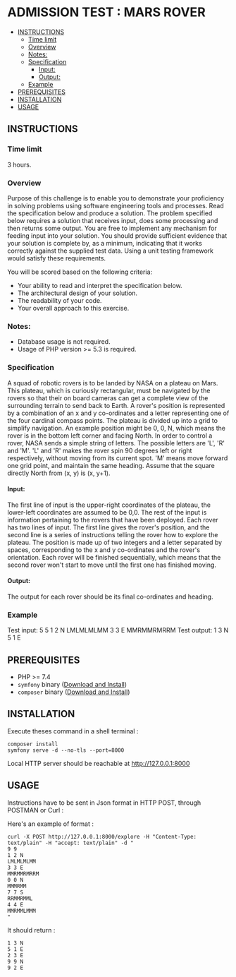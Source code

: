 ADMISSION TEST : MARS ROVER
=================

  - [INSTRUCTIONS](#instructions)
    - [Time limit](#time-limit)
    - [Overview](#overview)
    - [Notes:](#notes)
    - [Specification](#specification)
      - [Input:](#input)
      - [Output:](#output)
    - [Example](#example)
  - [PREREQUISITES](#prerequisites)
  - [INSTALLATION](#installation)
  - [USAGE](#usage)
  

INSTRUCTIONS
-----------------

### Time limit

3 hours.

### Overview


Purpose of this challenge is to enable you to demonstrate your proficiency in solving problems
using software engineering tools and processes. Read the specification below and produce a
solution.
The problem specified below requires a solution that receives input, does some processing and
then returns some output. You are free to implement any mechanism for feeding input into your
solution. You should provide sufficient evidence that your solution is complete by, as a
minimum, indicating that it works correctly against the supplied test data. Using a unit testing
framework would satisfy these requirements.

You will be scored based on the following criteria:
- Your ability to read and interpret the specification below.
- The architectural design of your solution.
- The readability of your code.
- Your overall approach to this exercise.

### Notes:

- Database usage is not required.
- Usage of PHP version >= 5.3 is required.

###  Specification

A squad of robotic rovers is to be landed by NASA on a plateau on Mars.
This plateau, which is curiously rectangular, must be navigated by the rovers so that their on
board cameras can get a complete view of the surrounding terrain to send back to Earth.
A rover's position is represented by a combination of an x and y co-ordinates and a letter
representing one of the four cardinal compass points. The plateau is divided up into a grid to
simplify navigation. An example position might be 0, 0, N, which means the rover is in the
bottom left corner and facing North.
In order to control a rover, NASA sends a simple string of letters. The possible letters are 'L', 'R'
and 'M'. 'L' and 'R' makes the rover spin 90 degrees left or right respectively, without moving
from its current spot.
'M' means move forward one grid point, and maintain the same heading.
Assume that the square directly North from (x, y) is (x, y+1).

#### Input:

The first line of input is the upper-right coordinates of the plateau, the lower-left coordinates are
assumed to be 0,0.
The rest of the input is information pertaining to the rovers that have been deployed. Each rover
has two lines of input. The first line gives the rover's position, and the second line is a series of
instructions telling the rover how to explore the plateau.
The position is made up of two integers and a letter separated by spaces, corresponding to the
x and y co-ordinates and the rover's orientation.
Each rover will be finished sequentially, which means that the second rover won't start to move
until the first one has finished moving.

#### Output:

The output for each rover should be its final co-ordinates and heading.

### Example

Test input:
5 5
1 2 N
LMLMLMLMM
3 3 E
MMRMMRMRRM
Test output:
1 3 N
5 1 E


PREREQUISITES
-----------------
- PHP >= 7.4
- `symfony` binary ([Download and Install](https://symfony.com/download))
- `composer` binary ([Download and Install](https://getcomposer.org/download/))


INSTALLATION
-----------------
Execute theses command in a shell terminal :
```
composer install
symfony serve -d --no-tls --port=8000
```

Local HTTP server should be reachable at http://127.0.0.1:8000


USAGE
-----------------

Instructions have to be sent in Json format in HTTP POST, through POSTMAN or Curl :

Here's an example of format :

````
curl -X POST http://127.0.0.1:8000/explore -H "Content-Type: text/plain" -H "accept: text/plain" -d "
9 9
1 2 N
LMLMLMLMM
3 3 E
MMRMMRMRRM
0 0 N
MMMRMM
7 7 S
RRMMRMML
4 4 E
MMRMMLMMM
"
````

It should return :
```
1 3 N
5 1 E
2 3 E
9 9 N
9 2 E
```

